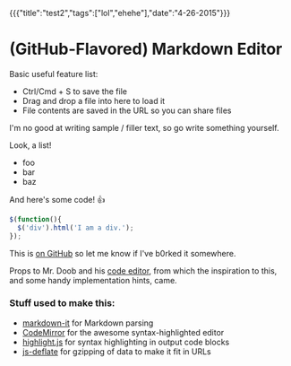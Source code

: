 {{{"title":"test2","tags":["lol","ehehe"],"date":"4-26-2015"}}}
# (GitHub-Flavored) Markdown Editor

Basic useful feature list:

 * Ctrl/Cmd + S to save the file
 * Drag and drop a file into here to load it
 * File contents are saved in the URL so you can share files


I'm no good at writing sample / filler text, so go write something yourself.

Look, a list!

 * foo
 * bar
 * baz

And here's some code! :+1:

```javascript
$(function(){
  $('div').html('I am a div.');
});
```

This is [on GitHub](https://github.com/jbt/markdown-editor) so let me know if I've b0rked it somewhere.


Props to Mr. Doob and his [code editor](http://mrdoob.com/projects/code-editor/), from which
the inspiration to this, and some handy implementation hints, came.

### Stuff used to make this:

 * [markdown-it](https://github.com/markdown-it/markdown-it) for Markdown parsing
 * [CodeMirror](http://codemirror.net/) for the awesome syntax-highlighted editor
 * [highlight.js](http://softwaremaniacs.org/soft/highlight/en/) for syntax highlighting in output code blocks
 * [js-deflate](https://github.com/dankogai/js-deflate) for gzipping of data to make it fit in URLs
